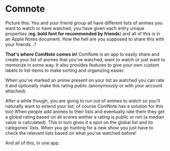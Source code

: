 # Comnote

Picture this: You and your friend group all have different lists of animes you want to watch or have watched, you have given each entry unique properties (**eg. bold font for recommended by friends**) and all of this is in an Apple Notes document. How the hell are you supposed to share this with your friends...?


**That's where ComNote comes in!**
ComNote is an app to easily share and create your list of animes that you've watched, want to watch or just want to memorize in some way. It also provides features to give your own custom labels to list-items to make sorting and organizing easier.

When you've marked an anime present on your list as watched you can rate it and optionally make this rating public (anonymously or with your account attached). 

After a while though, you are going to run out of animes to watch so you'll naturally want to extend your list; of course ComNote has a solution for this too! When people add animes to their lists and eventually rate them they get a global rating based on all scores wether a rating is public or not (a median value is calculated). This in turn gives it a spot on the global list and its categories' lists. When you go hunting for a new show you just have to check the relevant lists based on what you've watched before!


And all of this, in one app.